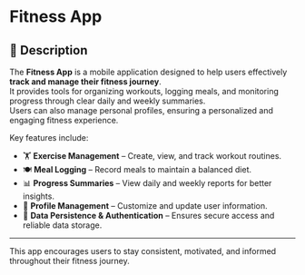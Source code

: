 # Fitness App  

## 📖 Description  
The **Fitness App** is a mobile application designed to help users effectively **track and manage their fitness journey**.  
It provides tools for organizing workouts, logging meals, and monitoring progress through clear daily and weekly summaries.  
Users can also manage personal profiles, ensuring a personalized and engaging fitness experience.  

Key features include:  
- 🏋️ **Exercise Management** – Create, view, and track workout routines.  
- 🍽️ **Meal Logging** – Record meals to maintain a balanced diet.  
- 📊 **Progress Summaries** – View daily and weekly reports for better insights.  
- 👤 **Profile Management** – Customize and update user information.  
- 🔐 **Data Persistence & Authentication** – Ensures secure access and reliable data storage.  

---

This app encourages users to stay consistent, motivated, and informed throughout their fitness journey.  
